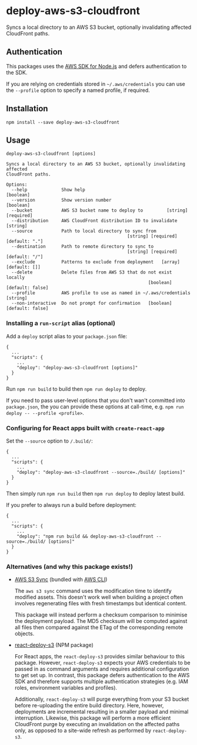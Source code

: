 # deploy-aws-s3-cloudfront

Syncs a local directory to an AWS S3 bucket, optionally invalidating affected CloudFront paths.

## Authentication

This packages uses the [AWS SDK for Node.js](https://aws.amazon.com/sdk-for-node-js/) and defers authentication to the SDK.

If you are relying on credentials stored in `~/.aws/credentials` you can use the `--profile` option to specify a named profile, if required.

## Installation

    npm install --save deploy-aws-s3-cloudfront

## Usage

    deploy-aws-s3-cloudfront [options]
    
    Syncs a local directory to an AWS S3 bucket, optionally invalidating affected
    CloudFront paths.
    
    Options:
      --help             Show help                                         [boolean]
      --version          Show version number                               [boolean]
      --bucket           AWS S3 bucket name to deploy to         [string] [required]
      --distribution     AWS CloudFront distribution ID to invalidate       [string]
      --source           Path to local directory to sync from
                                                  [string] [required] [default: "."]
      --destination      Path to remote directory to sync to
                                                  [string] [required] [default: "/"]
      --exclude          Patterns to exclude from deployment   [array] [default: []]
      --delete           Delete files from AWS S3 that do not exist locally
                                                          [boolean] [default: false]
      --profile          AWS profile to use as named in ~/.aws/credentials  [string]
      --non-interactive  Do not prompt for confirmation   [boolean] [default: false]

### Installing a `run-script` alias (optional)

Add a `deploy` script alias to your `package.json` file:

    {
      ...
      "scripts": {
        ...
        "deploy": "deploy-aws-s3-cloudfront [options]"
      }
    }

Run `npm run build` to build then `npm run deploy` to deploy.

If you need to pass user-level options that you don't wan't committed into `package.json`, the you can provide these options at call-time, e.g. `npm run deploy -- --profile <profile>`.

### Configuring for React apps built with `create-react-app`

Set the `--source` option to `/.build/`:

    {
      ...
      "scripts": {
        ...
        "deploy": "deploy-aws-s3-cloudfront --source=./build/ [options]"
      }
    }

Then simply run `npm run build` then `npm run deploy` to deploy latest build.

If you prefer to always run a build before deployment:

    {
      ...
      "scripts": {
        ...
        "deploy": "npm run build && deploy-aws-s3-cloudfront --source=./build/ [options]"
      }
    }

### Alternatives (and why this package exists!)

* [AWS S3 Sync](https://docs.aws.amazon.com/cli/latest/reference/s3/sync.html) (bundled with [AWS CLI](https://aws.amazon.com/cli/))

  The `aws s3 sync` command uses the modification time to identify modified assets. This doesn't work well when building a project often involves regenerating files with fresh timestamps but identical content.

  This package will instead perform a checksum comparison to minimise the deployment payload. The MD5 checksum will be computed against all files then compared against the ETag of the corresponding remote objects.

* [react-deploy-s3](https://www.npmjs.com/package/react-deploy-s3) (NPM package)

  For React apps, the `react-deploy-s3` provides similar behaviour to this package. However, `react-deploy-s3` expects your AWS credentials to be passed in as command arguments and requires additional configuration to get set up. In contrast, this package defers authentication to the AWS SDK and therefore supports multiple authentication strategies (e.g. IAM roles, environment variables and profiles).

  Additionally, `react-deploy-s3` will purge everything from your S3 bucket before re-uploading the entire build directory. Here, however, deployments are incremental resulting in a smaller payload and minimal interruption. Likewise, this package will perform a more efficient CloudFront purge by executing an invalidation on the affected paths only, as opposed to a site-wide refresh as performed by `react-deploy-s3`.
